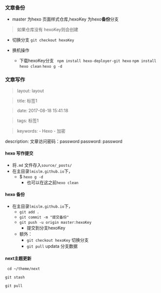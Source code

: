 ### 文章备份

+ master 为hexo 页面样式仓库,hexoKey 为hexo**备份**分支

>   如果仓库没有 hexoKey则会创建
+ 切换分支
`git checkout hexoKey`

+ 换机操作
	+ 下载hexoKey分支
	` npm install hexo-deployer-git hexo`
	`npm install`
	`hexo clean` 
	 `hexo g -d `
	 
 ### 文章写作

> layout: layout

> title: 标签1

> date: 2017-08-18 15:41:18

> tags: 标签1

> keywords:
    - Hexo
    - 加密   

description: 文章访问密码：password
password: password

#### hexo 写作提交
+ 将`.md` 文件存入`source/_posts/`
+ 在主目录`lmislm.github.io`下，
	+ $ `hexo g -d`     
		+ 也可以在这之前`hexo clean`
#### hexo 备份
+  在主目录`lmislm.github.io`下，
	+  `git add .`
	+  `git commit -m "提交备份"`
	+  `git push -u origin master:hexoKey`
		+  提交到分支hexoKey
	+  额外：
		+  `git checkout hexoKey` 切换分支
		+  `git pull`  updata 分支数据

#### next主题更新 

` cd ~/theme/next`

` git stash ` 

` git pull ` 